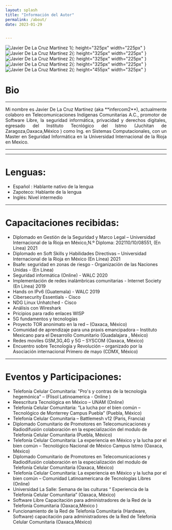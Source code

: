 ```yaml
---
layout: splash
title: "Información del Autor"
permalink: /about/
date: 2023-01-29


---
```

![](/assets/images/j4v-bio/jav-bio-2.jpg "Javier De La Cruz Martínez 1"){: height="325px" width="225px" }
![](/assets/images/j4v-bio/jav-bio-1.jpg "Javier De La Cruz Martínez 2"){: height="325px" width="225px" } ![](/assets/images/j4v-bio/jav-bio-3.jpg "Javier De La Cruz Martínez 2"){: height="325px" width="225px" }![](/assets/images/j4v-bio/jav-bio-4.jpg "Javier De La Cruz Martínez 2"){: height="325px" width="225px" }![](/assets/images/j4v-bio/jav-bio-5.jpg "Javier De La Cruz Martínez 2"){: height="455px" width="325px" }

# Bio 

---

<p style="text-align: justify;">
Mi nombre es Javier De La Cruz Martínez (aka **infercom2**), actualmente colaboro en Telecomunicaciones Indígenas Comunitarias A.C.,
promotor de Software Libre, la seguridad informática, privacidad y derechos digitales, egresado del Instituto Tecnlógico del Istmo (Juchitan de Zaragoza,Oaxaca,México )  como Ing. en Sistemas Computacionales, con un Master en Seguridad Informática en la Universidad Internacional de la Rioja en Mexico. 
</p>


---

***

# Lenguas:


- Español : Hablante nativo de la lengua
- Zapoteco: Hablante de la lengua
- Inglés: Nivel intermedio

***

# Capacitaciones recibidas:
-  Diplomado en Gestión de la Seguridad y Marco Legal – Universidad Internacional de la Rioja en México,N.º Diploma: 202110/10/08551, (En Línea)  2021
-  Diplomado en Soft Skills y Habilidades Directivas – Universidad Internacional de la Rioja en México (En Línea)  2021
-  Bsafe: seguridad en zonas de riesgo  - Organización de las Naciones Unidas - (En Línea)
-  Seguridad informática (Online) - WALC 2020
-  Implementación de redes inalámbricas comunitarias  - Internet Society (En Línea)  2019
-  Hands on IPv6 (Guatemala)  - WALC 2019
-  Cibersecurity Essentials - Cisco
-  NDG Linux Unhatched - Cisco
-  Análisis con Wireshark
-  Pricipios para radio enlaces WISP
-  5G fundamentos y tecnologías 
-  Proyecto TOR anonimato en la red – (Oaxaca, México)
-  Comunidad de aprendizaje para una praxis emancipadora – Instituto Mexicano para el Desarrollo Comunitario  (Guadalajara , México)
-  Redes moviles GSM,3G,4G y 5G – SYSCOM (Oaxaca, México)
-  Encuentro sobre Tecnología y Revolución – organizado por la Asociación internacional Primero de mayo (CDMX, México)

***

# Eventos y Participaciones:

-  Telefonía Celular Comunitaria: "Pro's y contras de la tecnología hegemónica" – (Flisol Latinoamerica - Online )
-  Reescritura Tecnológica en México – UNAM (Online) 
-  Telefonía Celular Comunitaria:  “La lucha por el bien común – Tecnológico de Monterrey Campus Puebla” (Puebla, México)
-  Telefonía Celular Comunitaria – Battlemesh v12 (Paris, Francia)
-  Diplomado Comunitario de Promotores en Telecomunicaciones y Radiodifusión  colaboración en la especialización del modulo de Telefonía Celular Comunitaria (Puebla, México)
-  Telefonía Celular Comunitaria: La experiencia en México y la lucha por el bien común – Tecnológico Nacional de México Campus Istmo (Oaxaca, México)
-  Diplomado Comunitario de Promotores en Telecomunicaciones y Radiodifusión  colaboración en la especialización del modulo de Telefonía Celular Comunitaria (Oaxaca, México)
-  Telefonía Celular Comunitaria: La experiencia en México y la lucha por el bien común – Comunidad Latinoamericana de Tecnologías Libres (Online) 
-  Universidad La Salle: Semana de las culturas “ Experiencia de la Telefonía Celular Comunitaria” (Oaxaca, México) 
-  Software Libre Capacitación para administradores de la Red de la Telefonía Comunitaria  (Oaxaca,México )
-  Funcionamiento de la Red de Telefonía Comunitaria (Hardware, Software) capacitación para administradores de la Red de Telefonía Celular Comunitaria  (Oaxaca,México)



